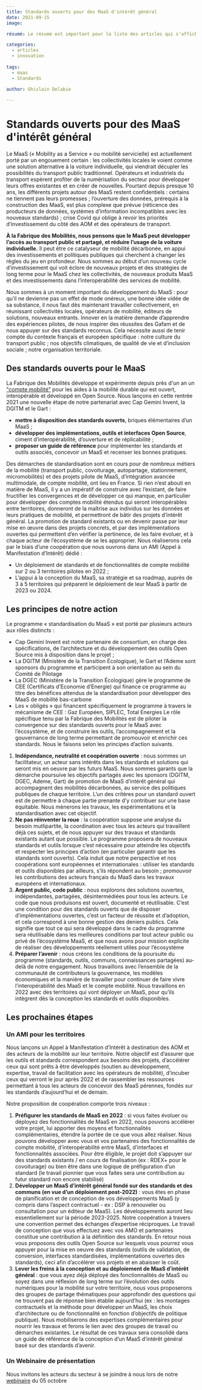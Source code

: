 ```yaml
---
title: Standards ouverts pour des MaaS d'intérêt général
date: 2021-09-15
image: 

résumé: Le résumé est important pour la liste des articles qui s'affiche sur le site, sinon le premier paragraphe sera extrait.

categories: 
  - articles
  - innovation
  
tags: 
  - maas
  - Standards
    
author: Ghislain Delabie

---
```


# Standards ouverts pour des MaaS d'intérêt général

Le MaaS (« Mobility as a Service » ou mobilité servicielle) est actuellement porté par un engouement certain : les collectivités locales le voient comme une solution alternative à la voiture individuelle, qui viendrait décupler les possibilités du transport public traditionnel. Opérateurs et industriels du transport espèrent profiter de la numérisation du secteur pour développer leurs offres existantes et en créer de nouvelles. Pourtant depuis presque 10 ans, les différents projets autour des MaaS restent confidentiels : certains ne tiennent pas leurs promesses ; l’ouverture des données, prérequis à la construction des MaaS, est plus complexe que prévue (réticence des producteurs de données, systèmes d’information incompatibles avec les nouveaux standards) ; crise Covid qui oblige à revoir les priorités d’investissement du côté des AOM et des opérateurs de transport. 

**À la Fabrique des Mobilités, nous pensons que le MaaS peut développer l’accès au transport public et partagé, et réduire l’usage de la voiture individuelle.** Il peut être ce catalyseur de mobilité décarbonée, en appui des investissements et politiques publiques qui cherchent à changer les règles du jeu en profondeur. Nous sommes au début d’un nouveau cycle d’investissement qui voit éclore de nouveaux projets et des stratégies de long terme pour le MaaS chez les collectivités, de nouveaux produits MaaS et des investissements dans l’interopérabilité des services de mobilité.

Nous sommes à un moment important du développement du MaaS : pour qu’il ne devienne pas un effet de mode onéreux, une bonne idée vidée de sa substance, il nous faut dès maintenant travailler collectivement, en réunissant collectivités locales, opérateurs de mobilité, éditeurs de solutions, nouveaux entrants. Innover en la matière demande d’apprendre des expériences pilotes, de nous inspirer des réussites des Gafam et de nous appuyer sur des standards reconnus. Cela nécessite aussi de tenir compte du contexte français et européen spécifique : notre culture du transport public ; nos objectifs climatiques, de qualité de vie et d’inclusion sociale ; notre organisation territoriale.

## Des standards ouverts pour le MaaS

La Fabrique des Mobilités développe et expérimente depuis près d'un an un ["compte mobilité"](https://moncomptemobilite.fr/) pour les aides à la mobilité durable qui est ouvert, interopérable et développé en Open Source. Nous lançons en cette rentrée 2021 une nouvelle étape de notre partenariat avec Cap Gemini Invent, la DGITM et le Gart :
*	**mettre à disposition des standards ouverts**, briques élémentaires d’un MaaS ;
*	**développer des implémentations, outils et interfaces Open Source**, ciment d’interopérabilité, d’ouverture et de réplicabilité ;
*	**proposer un guide de référence** pour implémenter les standards et outils associés, concevoir un MaaS et recenser les bonnes pratiques.

Des démarches de standardisation sont en cours pour de nombreux métiers de la mobilité (transport public, covoiturage, autopartage, stationnement, micromobilités) et des projets pilote de MaaS, d’intégration avancée multimodale, de compte mobilité, ont lieu en France. Si rien n’est abouti en matière de MaaS, il y a un impératif de construire avec l’existant, de faire fructifier les convergences et de développer ce qui manque, en particulier pour développer des comptes mobilité étendus qui seront interopérables entre territoires, donneront de la maîtrise aux individus sur les données et leurs pratiques de mobilité, et permettront de bâtir des projets d’intérêt général.
La promotion de standard existants ou en devenir passe par leur mise en œuvre dans des projets concrets, et par des implémentations ouvertes qui permettent d’en vérifier la pertinence, de les faire évoluer, et à chaque acteur de l’écosystème de se les approprier. Nous réaliserons cela par le biais d’une coopération que nous ouvrons dans un AMI (Appel à Manifestation d’Intérêt) dédié :
*	Un déploiement de standards et de fonctionnalités de compte mobilité sur 2 ou 3 territoires pilotes en 2022 ;
*	L’appui à la conception du MaaS, sa stratégie et sa roadmap, auprès de 3 à 5 territoires qui préparent le déploiement de leur MaaS à partir de 2023 ou 2024.

## Les principes de notre action

Le programme « standardisation du MaaS » est porté par plusieurs acteurs aux rôles distincts :
*	Cap Gemini Invent est notre partenaire de consortium, en charge des spécifications, de l’architecture et du développement des outils Open Source mis à disposition dans le projet ;
*	La DGITM (Ministère de la Transition Écologique), le Gart et l’Ademe sont sponsors du programme et participent à son orientation au sein du Comité de Pilotage
*	La DGEC (Ministère de la Transition Écologique) gère le programme de CEE (Certificats d’Economie d’Energie) qui finance ce programme au titre des bénéfices attendus de la standardisation pour développer des MaaS de mobilité bas-carbone
*	Les « obligés » qui financent spécifiquement le programme à travers le mécanisme de CEE : Gaz Européen, SIPLEC, Total Energies
Le rôle spécifique tenu par la Fabrique des Mobilités est de piloter la convergence sur des standards ouverts pour le MaaS avec l’écosystème, et de construire les outils, l’accompagnement et la gouvernance de long terme permettant de promouvoir et enrichir ces standards. Nous le faisons selon les principes d’action suivants. 

1. **Indépendance, neutralité et coopération ouverte** : nous sommes un facilitateur, un acteur sans intérêts dans les standards et solutions qui seront mis en oeuvre par les futurs MaaS. Nous sommes garants que la démarche poursuive les objectifs partagés avec les sponsors (DGITM, DGEC, Ademe, Gart) de promotion de MaaS d’intérêt général qui accompagnent des mobilités décarbonées, au service des politiques publiques de chaque territoire. L’un des critères pour un standard ouvert est de permettre à chaque partie prenante d’y contribuer sur une base équitable. Nous mènerons les travaux, les expérimentations et la standardisation avec cet objectif.
2. **Ne pas réinventer la roue** : la coopération suppose une analyse du besoin mutlipartite, la coordination avec tous les acteurs qui travaillent déjà ces sujets, et de nous appuyer sur des travaux et standards existants autant que possible. Le programme proposera de nouveaux standards et outils lorsque c’est nécessaire pour atteindre les objectifs et respecter les principes d’action (en particulier garantir que les standards sont ouverts). Cela induit que notre perspective et nos coopérations sont européennes et internationales : utiliser les standards et outils disponibles par ailleurs, s’ils répondent au besoin ; promouvoir les contributions des acteurs français du MaaS dans les travaux européens et internationaux.
3. **Argent public, code public** : nous explorons des solutions ouvertes, indépendantes, partagées, désintermédiées pour tous les acteurs. Le code que nous produisons est ouvert, documenté et réutilisable. C’est une condition pour des standards ouverts que de disposer d’implémentations ouvertes, c’est un facteur de réussite et d’adoption, et cela correspond à une bonne gestion des deniers publics. Cela signifie que tout ce qui sera développé dans le cadre du programme sera réutilisable dans les meilleures conditions par tout acteur public ou privé de l’écosystème MaaS, et que nous avons pour mission explicite de réaliser des développements réellement utiles pour l’écosystème 
4. **Préparer l’avenir** : nous créons les conditions de la poursuite du programme (standards, outils, communs, connaissances partagées) au-delà de notre engagement. Nous travaillons avec l’ensemble de la communauté de contributeurs la gouvernance, les modèles économiques et la manière de travailler pour continuer de faire vivre l’interopérabilité des MaaS et le compte mobilité. Nous travaillons en 2022 avec des territoires qui vont déployer un MaaS, pour qu’ils intègrent dès la conception les standards et outils disponibles.

## Les prochaines étapes

### Un AMI pour les territoires

Nous lançons un Appel à Manifestation d’Intérêt à destination des AOM et des acteurs de la mobilité sur leur territoire. Notre objectif est d’assurer que les outils et standards correspondent aux besoins des projets, d’accélérer ceux qui sont prêts à être développés (soutien au développement, expertise, travail de facilitation avec les opérateurs de mobilité), d’incuber ceux qui verront le jour après 2022 et de rassembler les ressources permettant à tous les acteurs de concevoir des MaaS pérennes, fondés sur les standards d’aujourd’hui et de demain.

Notre proposition de coopération comporte trois niveaux :
1. **Préfigurer les standards de MaaS en 2022** : si vous faites évoluer ou déployez des fonctionnalités de MaaS en 2022, nous pouvons accélérer votre projet, lui apporter des moyens et fonctionnalités complémentaires, étendre la portée de ce que vous allez réaliser. Nous pouvons développer avec vous et vos partenaires des fonctionnalités de compte mobilité, d’interopérabilité entre MaaS, d’interfaces et fonctionnalités associées. Pour être éligible, le projet doit s’appuyer sur des standards existants / en cours de finalisation (ex : RDEX+ pour le covoiturage) ou bien être dans une logique de préfiguration d’un standard (le travail pionnier que vous faites sera une contribution au futur standard non encore stabilisé)
2. **Développer un MaaS d’intérêt général fondé sur des standards et des communs (en vue d’un déploiement post-2022)** : vous êtes en phase de planification et de conception de vos développements MaaS (y compris dans l’aspect contractuel - ex : DSP à renouveler ou consultation pour un éditeur de MaaS). Les développements auront lieu essentiellement sur la période 2023-2025. Notre coopération à travers une convention permet des échanges d’expertise réciproques. Le travail de conception que vous effectuez avec vos AMO et partenaires constitue une contribution à la définition des standards. En retour nous vous proposons des outils Open Source sur lesquels vous pourrez vous appuyer pour la mise en oeuvre des standards (outils de validation, de conversion, interfaces standardisées, implémentations ouvertes des standards), ceci afin d’accélérer vos projets et en abaisser le coût.
3. **Lever les freins à la conception et au déploiement de MaaS d’intérêt général** : que vous ayez déjà déployé des fonctionnalités de MaaS ou soyez dans une réflexion de long terme sur l’évolution des outils numériques pour la mobilité sur votre territoire, nous vous proposerons des groupes de partage thématiques pour approfondir des questions qui ne trouvent pas de réponse bien établie aujourd’hui (ex : les montages contractuels et la méthode pour développer un MaaS, les choix d’architecture ou de fonctionnalité en fonction d’objectifs de politique publique). Nous mobiliserons des expertises complémentaires pour nourrir les travaux et ferons le lien avec des groupes de travail ou démarches existantes. Le résultat de ces travaux sera consolidé dans un guide de référence de la conception d’un MaaS d’intérêt général basé sur des standards d’avenir.

### Un Webinaire de présentation 
Nous invitons les acteurs du secteur à se joindre à nous lors de notre [webinaire](https://www.helloasso.com/associations/la-fabrique-des-mobilites/evenements/standards-ouverts-pour-des-maas-d-interet-general) du 05 octobre
